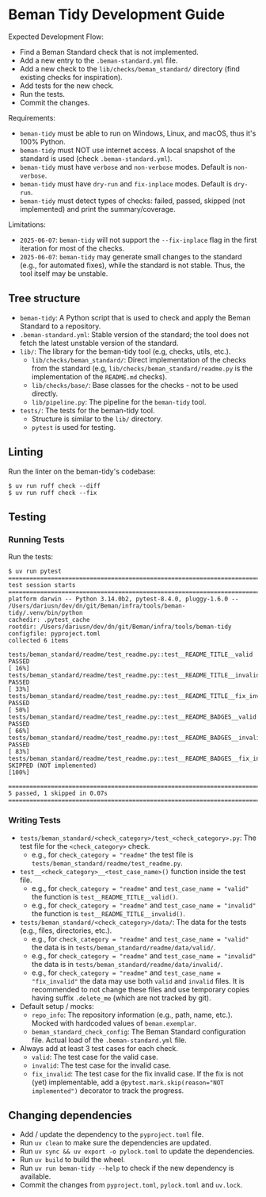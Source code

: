 # Beman Tidy Development Guide

Expected Development Flow:

* Find a Beman Standard check that is not implemented.
* Add a new entry to the `.beman-standard.yml` file.
* Add a new check to the `lib/checks/beman_standard/` directory (find existing checks for inspiration).
* Add tests for the new check.
* Run the tests.
* Commit the changes.

Requirements:
* `beman-tidy` must be able to run on Windows, Linux, and macOS, thus it's 100% Python.
* `beman-tidy` must NOT use internet access.  A local snapshot of the standard is used (check `.beman-standard.yml`).
* `beman-tidy` must have `verbose` and `non-verbose` modes. Default is `non-verbose`.
* `beman-tidy` must have `dry-run` and `fix-inplace` modes. Default is `dry-run`.
* `beman-tidy` must detect types of checks: failed, passed, skipped (not implemented) and print the summary/coverage.

Limitations:
* `2025-06-07`: `beman-tidy` will not support the `--fix-inplace` flag in the first iteration for most of the checks.
* `2025-06-07`: `beman-tidy` may generate small changes to the standard (e.g., for automated fixes), while the standard is not stable. Thus, the tool itself may be unstable.

## Tree structure

* `beman-tidy`: A Python script that is used to check and apply the Beman Standard to a repository.
* `.beman-standard.yml`: Stable version of the standard; the tool does not fetch the latest unstable version of the standard.
* `lib/`: The library for the beman-tidy tool (e.g, checks, utils, etc.).
   * `lib/checks/beman_standard/`: Direct implementation of the checks from the standard (e.g, `lib/checks/beman_standard/readme.py` is the implementation of the `README.md` checks).
   * `lib/checks/base/`: Base classes for the checks - not to be used directly.
   * `lib/pipeline.py`: The pipeline for the `beman-tidy` tool.
* `tests/`: The tests for the beman-tidy tool.
   * Structure is similar to the `lib/` directory.
   * `pytest` is used for testing.

## Linting

Run the linter on the beman-tidy's codebase:

```shell
$ uv run ruff check --diff
$ uv run ruff check --fix
```

## Testing

### Running Tests

Run the tests:

```shell
$ uv run pytest
================================================================================================================ test session starts ================================================================================================================
platform darwin -- Python 3.14.0b2, pytest-8.4.0, pluggy-1.6.0 -- /Users/dariusn/dev/dn/git/Beman/infra/tools/beman-tidy/.venv/bin/python
cachedir: .pytest_cache
rootdir: /Users/dariusn/dev/dn/git/Beman/infra/tools/beman-tidy
configfile: pyproject.toml
collected 6 items

tests/beman_standard/readme/test_readme.py::test__README_TITLE__valid PASSED                                                                                                                                                                  [ 16%]
tests/beman_standard/readme/test_readme.py::test__README_TITLE__invalid PASSED                                                                                                                                                                [ 33%]
tests/beman_standard/readme/test_readme.py::test__README_TITLE__fix_invalid PASSED                                                                                                                                                            [ 50%]
tests/beman_standard/readme/test_readme.py::test__README_BADGES__valid PASSED                                                                                                                                                                 [ 66%]
tests/beman_standard/readme/test_readme.py::test__README_BADGES__invalid PASSED                                                                                                                                                               [ 83%]
tests/beman_standard/readme/test_readme.py::test__README_BADGES__fix_invalid SKIPPED (NOT implemented)                                                                                                                                        [100%]

=========================================================================================================== 5 passed, 1 skipped in 0.07s ============================================================================================================
```

### Writing Tests

* `tests/beman_standard/<check_category>/test_<check_category>.py`: The test file for the `<check_category>` check.
  * e.g., for `check_category = "readme"` the test file is `tests/beman_standard/readme/test_readme.py`.
* `test__<check_category>__<test_case_name>()` function inside the test file.
  * e.g., for `check_category = "readme"` and `test_case_name = "valid"` the function is `test__README_TITLE__valid()`.
  * e.g., for `check_category = "readme"` and `test_case_name = "invalid"` the function is `test__README_TITLE__invalid()`.
* `tests/beman_standard/<check_category>/data/`: The data for the tests (e.g., files, directories, etc.).
  * e.g., for `check_category = "readme"` and `test_case_name = "valid"` the data is in `tests/beman_standard/readme/data/valid/`.
  * e.g., for `check_category = "readme"` and `test_case_name = "invalid"` the data is in `tests/beman_standard/readme/data/invalid/`.
  * e.g., for `check_category = "readme"` and `test_case_name = "fix_invalid"` the data may use both `valid` and `invalid` files. It is recommended to not change these files and use temporary copies having suffix `.delete_me` (which are not tracked by git).
* Default setup / mocks:
  * `repo_info`: The repository information (e.g., path, name, etc.). Mocked with hardcoded values of `beman.exemplar`.
  * `beman_standard_check_config`: The Beman Standard configuration file. Actual load of the `.beman-standard.yml` file.
* Always add at least 3 test cases for each check.
  * `valid`: The test case for the valid case.
  * `invalid`: The test case for the invalid case.
  * `fix_invalid`: The test case for the fix invalid case. If the fix is not (yet) implementable, add a `@pytest.mark.skip(reason="NOT implemented")` decorator to track the progress.


## Changing dependencies

* Add / update the dependency to the `pyproject.toml` file.
* Run `uv clean` to make sure the dependencies are updated.
* Run `uv sync && uv export -o pylock.toml` to update the dependencies.
* Run `uv build` to build the wheel.
* Run `uv run beman-tidy --help` to check if the new dependency is available.
* Commit the changes from `pyproject.toml`, `pylock.toml` and `uv.lock`.
